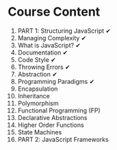 # Course Content

1. PART 1: Structuring JavaScript ✔
2. Managing Complexity ✔
3. What is JavaScript? ✔
4. Documentation ✔
5. Code Style ✔
6. Throwing Errors ✔
7. Abstraction ✔
8. Programming Paradigms ✔
9. Encapsulation
10. Inheritance
11. Polymorphism
12. Functional Programming (FP)
13. Declarative Abstractions
14. Higher Order Functions
15. State Machines
16. PART 2: JavaScript Frameworks
